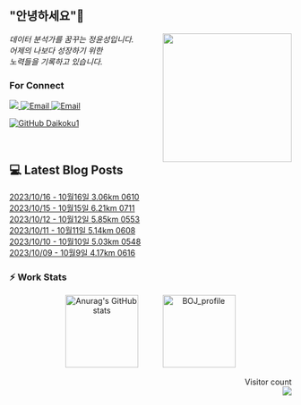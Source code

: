 
<h2> "안녕하세요"👋 </h2>
<img align='right' src="https://user-images.githubusercontent.com/50973778/144942576-b2f10b31-e628-43e4-b7da-3cc2144a5b73.gif" width="230">
<p><em> 데이터 분석가를 꿈꾸는 정윤성입니다.</br> 어제의 나보다 성장하기 위한 </br> 노력들을 기록하고 있습니다.</em></p>

### For Connect
<a href="https://blog.naver.com/jjys9047" target="_blank"><img src="https://img.shields.io/badge/-BLOG-brightgreen?style=flat-square&logo=Bloglovin&logoColor=white">
<a href="https://mail.google.com/mail/?view=cm&amp;fs=1&amp;to=jys9047@gmail.com" target="_blank"><img src="https://img.shields.io/badge/-Gmail-c14438?style=flat-square&logo=Gmail&logoColor=white" alt="Email">
<a href="mailto:jjys9047@naver.com" target="_blank"><img src="https://img.shields.io/badge/-Naver-brightgreen?style=flat-square&logo=Naver&logoColor=white" alt="Email">

[![GitHub Daikoku1](https://img.shields.io/github/followers/Daikoku1?label=follow&style=social)](https://github.com/Daikoku1)

</br>

## 💻 Latest Blog Posts
[2023/10/16 - 10월16일 3.06km 0610](https://blog.naver.com/jjys9047/223238470488) <br>
[2023/10/15 - 10월15일 6.21km 0711](https://blog.naver.com/jjys9047/223237171098) <br>
[2023/10/12 - 10월12일 5.85km 0553](https://blog.naver.com/jjys9047/223235147413) <br>
[2023/10/11 - 10월11일 5.14km 0608](https://blog.naver.com/jjys9047/223234076039) <br>
[2023/10/10 - 10월10일 5.03km 0548](https://blog.naver.com/jjys9047/223233182806) <br>
[2023/10/09 - 10월9일 4.17km 0616](https://blog.naver.com/jjys9047/223232119369) <br>


### ⚡ Work Stats
<p align = 'center'>
  <img src="https://github-readme-stats.vercel.app/api?username=Daikoku1&show_icons=true&theme=midnight-purple" alt="Anurag's GitHub stats" height="130" hspace="20"/>
  <img src="http://mazassumnida.wtf/api/v2/generate_badge?boj=jys9047" alt="BOJ_profile" height="130" hspace="20"/>
</p>

<p align="right"> 
  Visitor count<br>
  <img src="https://profile-counter.glitch.me/Daikoku1/count.svg" />
</p>
